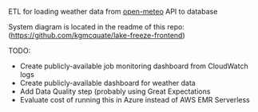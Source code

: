 ETL for loading weather data from [open-meteo](https://open-meteo.com/) API to database

System diagram is located in the readme of this repo: (https://github.com/kgmcquate/lake-freeze-frontend)

TODO:
- Create publicly-available job monitoring dashboard from CloudWatch logs
- Create publicly-available dashboard for weather data
- Add Data Quality step (probably using Great Expectations
- Evaluate cost of running this in Azure instead of AWS EMR Serverless
